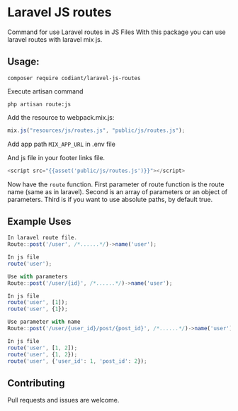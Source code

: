 # Laravel JS routes

Command for use Laravel routes in JS Files
With this package you can use laravel routes with laravel mix js.

## Usage:

```shell
composer require codiant/laravel-js-routes
```

Execute artisan command

```shell
php artisan route:js
```

Add the resource to webpack.mix.js:

```js
mix.js("resources/js/routes.js", "public/js/routes.js");
```

Add app path  `MIX_APP_URL` in .env file

And js file in your footer links file.

```js
<script src="{{asset('public/js/routes.js')}}"></script>
```

Now have the `route` function. 
First parameter of route function is the route name (same as in laravel).
Second is an array of parameters or an object of parameters.
Third is if you want to use absolute paths, by default true.

## Example Uses
```js
In laravel route file.
Route::post('/user', /*......*/)->name('user');

In js file
route('user');

Use with parameters
Route::post('/user/{id}', /*......*/)->name('user');

In js file
route('user', [1]);
route('user', {1});

Use parameter with name
Route::post('/user/{user_id}/post/{post_id}', /*......*/)->name('user');

In js file
route('user', [1, 2]);
route('user', {1, 2});
route('user', {'user_id': 1, 'post_id': 2});

```


## Contributing

Pull requests and issues are welcome.
